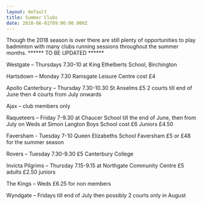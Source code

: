 ```yaml
---
layout: default
title: Summer Clubs
date: 2018-06-01T09:06:00.000Z
---
```

Though the 2018 season is over there are still plenty of opportunities to play badminton with many clubs running sessions throughout the summer months. \*\*\*\*\*\* TO BE UPDATED \*\*\*\*\*\*

<!--more-->

Westgate – Thursdays 7.30-10 at King Ethelberts School, Birchington

Hartsdown – Monday 7.30 Ramsgate Leisure Centre cost £4

Apollo Canterbury – Thursday 7.30-10.30 St Anselms £5 2 courts till end of June then 4 courts from July onwards

Ajax – club members only

Raqueteers – Friday 7-9.30 at Chaucer School till the end of June, then from July on Weds at Simon Langton Boys School cost £6 Juniors £4.50

Faversham  - Tuesday 7-10 Queen Elizabeths School Faversham £5 or £48 for the summer season

Rovers – Tuesday 7.30-9.30 £5 Canterbury College

Invicta Pilgrims – Thursday 7.15-9.15 at Northgate Community Centre £5 adults £2.50 juniors

The Kings – Weds £6.25 for non members

Wyndgate – Fridays till end of July then possibly 2 courts only in August